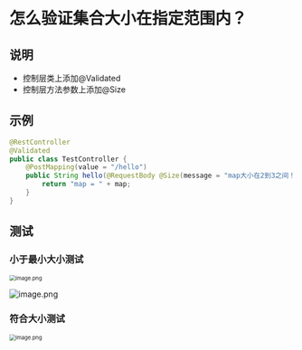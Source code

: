 # 怎么验证集合大小在指定范围内？





## 说明

- 控制层类上添加@Validated
- 控制层方法参数上添加@Size



## 示例

```java
@RestController
@Validated
public class TestController {
    @PostMapping(value = "/hello")
    public String hello(@RequestBody @Size(message = "map大小在2到3之间！",min = 2,max = 3) Map<String,String> map) {
        return "map = " + map;
    }
}
```



## 测试

### 小于最小大小测试

<img src="http://81.71.143.136/figurebed/figurebedcontroller/picture/64561f52-6a48-4ab2-a943-b95d4bace745738" alt="image.png" style="zoom:67%;" />





![image.png](http://81.71.143.136/figurebed/figurebedcontroller/picture/c726b6f7-3083-49a5-8d02-82e883ca36e9739)





### 符合大小测试

<img src="http://81.71.143.136/figurebed/figurebedcontroller/picture/5d9e1252-3ca3-4310-9ebf-5955142d1849740" alt="image.png" style="zoom:67%;" />